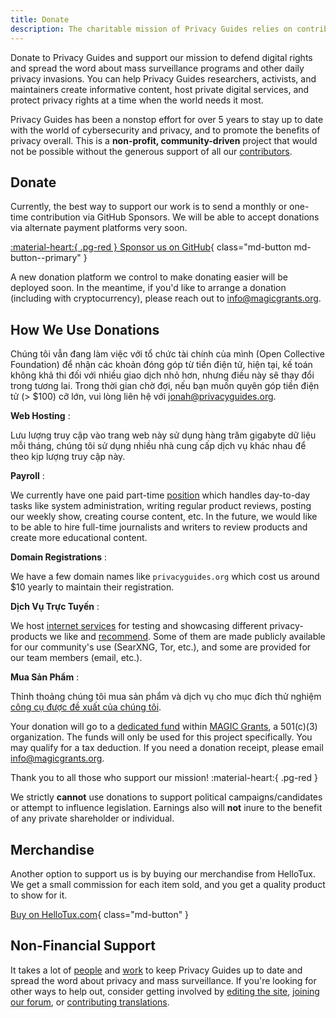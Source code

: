 ```yaml
---
title: Donate
description: The charitable mission of Privacy Guides relies on contributions from visitors like yourself. Anything you can do to support the project is hugely appreciated.
---
```


<!-- markdownlint-disable MD036 -->
Donate to Privacy Guides and support our mission to defend digital rights and spread the word about mass surveillance programs and other daily privacy invasions. You can help Privacy Guides researchers, activists, and maintainers create informative content, host private digital services, and protect privacy rights at a time when the world needs it most.

Privacy Guides has been a nonstop effort for over 5 years to stay up to date with the world of cybersecurity and privacy, and to promote the benefits of privacy overall. This is a **non-profit, community-driven** project that would not be possible without the generous support of all our [contributors](contributors.md).

## Donate

Currently, the best way to support our work is to send a monthly or one-time contribution via GitHub Sponsors. We will be able to accept donations via alternate payment platforms very soon.

[:material-heart:{ .pg-red } Sponsor us on GitHub](https://github.com/sponsors/privacyguides){ class="md-button md-button--primary" }

A new donation platform we control to make donating easier will be deployed soon. In the meantime, if you'd like to arrange a donation (including with cryptocurrency), please reach out to [info@magicgrants.org](mailto:info@magicgrants.org).

## How We Use Donations

Chúng tôi vẫn đang làm việc với tổ chức tài chính của mình (Open Collective Foundation) để nhận các khoản đóng góp từ tiền điện tử, hiện tại, kế toán không khả thi đối với nhiều giao dịch nhỏ hơn, nhưng điều này sẽ thay đổi trong tương lai. Trong thời gian chờ đợi, nếu bạn muốn quyên góp tiền điện tử (> $100) cỡ lớn, vui lòng liên hệ với [jonah@privacyguides.org](mailto:jonah@privacyguides.org).

**Web Hosting**
:

Lưu lượng truy cập vào trang web này sử dụng hàng trăm gigabyte dữ liệu mỗi tháng, chúng tôi sử dụng nhiều nhà cung cấp dịch vụ khác nhau để theo kịp lượng truy cập này.

**Payroll**
:

We currently have one paid part-time [position](../about.md#staff) which handles day-to-day tasks like system administration, writing regular product reviews, posting our weekly show, creating course content, etc. In the future, we would like to be able to hire full-time journalists and writers to review products and create more educational content.

**Domain Registrations**
:

We have a few domain names like `privacyguides.org` which cost us around $10 yearly to maintain their registration.

**Dịch Vụ Trực Tuyến**
:

We host [internet services](services.md) for testing and showcasing different privacy-products we like and [recommend](../tools.md). Some of them are made publicly available for our community's use (SearXNG, Tor, etc.), and some are provided for our team members (email, etc.).

**Mua Sản Phẩm**
:

Thỉnh thoảng chúng tôi mua sản phẩm và dịch vụ cho mục đích thử nghiệm [công cụ được đề xuất của chúng tôi](../tools.md).

Your donation will go to a [dedicated fund](https://magicgrants.org/funds/privacy_guides) within [MAGIC Grants](https://magicgrants.org), a 501(c)(3) organization. The funds will only be used for this project specifically. You may qualify for a tax deduction. If you need a donation receipt, please email <info@magicgrants.org>.

Thank you to all those who support our mission! :material-heart:{ .pg-red }

We strictly **cannot** use donations to support political campaigns/candidates or attempt to influence legislation. Earnings also will **not** inure to the benefit of any private shareholder or individual.

## Merchandise

Another option to support us is by buying our merchandise from HelloTux. We get a small commission for each item sold, and you get a quality product to show for it.

[Buy on HelloTux.com](https://hellotux.com/privacyguides){ class="md-button" }

## Non-Financial Support

It takes a lot of [people](contributors.md) and [work](https://github.com/privacyguides/privacyguides.org/pulse/monthly) to keep Privacy Guides up to date and spread the word about privacy and mass surveillance. If you're looking for other ways to help out, consider getting involved by [editing the site](https://github.com/privacyguides/privacyguides.org), [joining our forum](https://discuss.privacyguides.net), or [contributing translations](https://crowdin.com/project/privacyguides).
